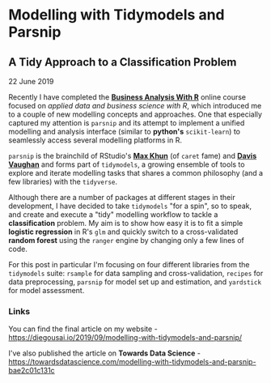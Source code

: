 # Modelling with Tidymodels and Parsnip

## A Tidy Approach to a Classification Problem

22 June 2019

Recently I have completed the [__Business Analysis With R__](https://university.business-science.io/p/ds4b-101-r-business-analysis-r) online course focused on _applied data and business science with R_, which introduced me to a couple of new modelling concepts and approaches. One that especially captured my attention is `parsnip` and its attempt to implement a unified modelling and analysis interface (similar to __python's__ `scikit-learn`) to seamlessly access several modelling platforms in R. 

`parsnip` is the brainchild of RStudio's [__Max Khun__](https://twitter.com/topepos) (of `caret` fame) and [__Davis Vaughan__](https://twitter.com/dvaughan32) and forms part of `tidymodels`, a growing ensemble of tools to explore and iterate modelling tasks that shares a common philosophy (and a few libraries) with the `tidyverse`. 

Although there are a number of packages at different stages in their development, I have decided to take `tidymodels` "for a spin", so to speak, and create and execute a "tidy" modelling workflow to tackle a __classification__ problem. My aim is to show how easy it is to fit a simple __logistic regression__ in R's `glm` and quickly switch to a cross-validated __random forest__ using the `ranger` engine by changing only a few lines of code.

For this post in particular I'm focusing on four different libraries from the `tidymodels` suite: `rsample` for data sampling and cross-validation, `recipes` for data preprocessing, `parsnip` for model set up and estimation, and `yardstick` for model assessment.

### Links

You can find the final article on my website - 
https://diegousai.io/2019/09/modelling-with-tidymodels-and-parsnip/

I've also published the article on __Towards Data Science__ - 
https://towardsdatascience.com/modelling-with-tidymodels-and-parsnip-bae2c01c131c
